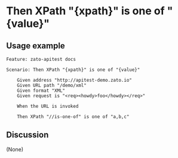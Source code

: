 
Then XPath "{xpath}" is one of "{value}"
=============================================================================================================

Usage example
-------------

```
Feature: zato-apitest docs

Scenario: Then XPath "{xpath}" is one of "{value}"

    Given address "http://apitest-demo.zato.io"
    Given URL path "/demo/xml"
    Given format "XML"
    Given request is "<req><howdy>foo</howdy></req>"

    When the URL is invoked

    Then XPath "//is-one-of" is one of "a,b,c"
```

Discussion
----------

(None)